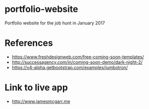 # portfolio-website
Portfolio website for the job hunt in January 2017

# References
- https://www.freshdesignweb.com/free-coming-soon-templates/
- http://successagency.com/in/coming-soon-demo/dark-night-2/
- https://v4-alpha.getbootstrap.com/examples/jumbotron/

# Link to live app
- http://www.jamesmcgarr.me
